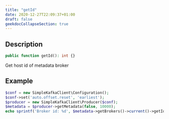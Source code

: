 ```yaml
---
title: "getId"
date: 2020-12-27T22:09:37+01:00
draft: false
geekdocCollapseSection: true
---
```

## Description
```php
public function getId(): int {}
```
Get host id of metadata broker
## Example
```php
$conf = new SimpleKafkaClient\Configuration();
$conf->set('auto.offset.reset', 'earliest');
$producer = new SimpleKafkaClient\Producer($conf);
$metadata = $producer->getMetadata(false, 10000);
echo sprintf('Broker id: %d', $metadata->getBrokers()->current()->getId()) . PHP_EOL;
```